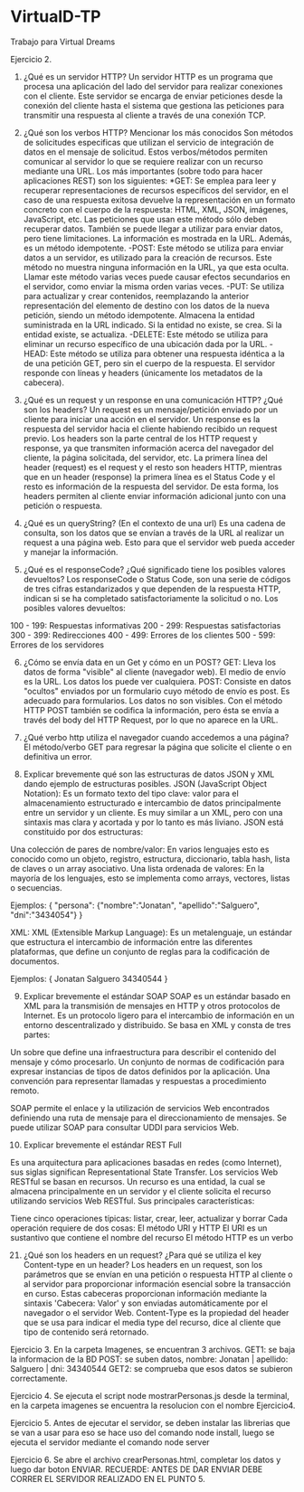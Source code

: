 # VirtualD-TP
Trabajo para Virtual Dreams

Ejercicio 2.
1.	¿Qué es un servidor HTTP? 
Un servidor HTTP es un programa que procesa una aplicación del lado del servidor para realizar conexiones con el cliente. Este servidor se encarga de enviar peticiones desde la  conexión del cliente hasta el sistema que gestiona las peticiones para transmitir una respuesta al cliente a través de una conexión TCP.

2.	¿Qué son los verbos HTTP? Mencionar los más conocidos
Son métodos de solicitudes especificas que utilizan el servicio de integración de datos en el mensaje de solicitud. Estos verbos/métodos permiten comunicar al servidor lo que se requiere realizar con un recurso mediante una URL. Los más importantes (sobre todo para hacer aplicaciones REST) son los siguientes:
*GET: Se emplea para leer y recuperar representaciones de recursos específicos del servidor, en el caso de una respuesta exitosa devuelve la representación en un formato concreto con el cuerpo de la respuesta: HTML, XML, JSON, imágenes, JavaScript, etc. Las peticiones que usan este método sólo deben recuperar datos. También se puede llegar a utilizar para enviar datos, pero tiene limitaciones. La información es mostrada en la URL. Además, es un método idempotente.
-POST: Este método se utiliza para enviar datos a un servidor, es utilizado para la creación de recursos. Este método no muestra ninguna información en la URL, ya que esta oculta. Llamar este método varias veces puede causar efectos secundarios en el servidor, como enviar la misma orden varias veces.
-PUT: Se utiliza para actualizar y crear contenidos, reemplazando la anterior representación del elemento de destino con los datos de la nueva petición, siendo un método idempotente. Almacena la entidad suministrada en la URL indicado. Si la entidad no existe, se crea. Si la entidad existe, se actualiza.
-DELETE: Este método se utiliza para eliminar un recurso específico de una ubicación dada por la URL.
-HEAD: Este método se utiliza para obtener una respuesta idéntica a la de una petición GET, pero sin el cuerpo de la respuesta. El servidor responde con líneas y headers (únicamente los metadatos de la cabecera).

3.	¿Qué es un request y un response en una comunicación HTTP? ¿Qué son los headers? 
Un request es un mensaje/petición enviado por un cliente para iniciar una acción en el servidor.
Un response es la respuesta del servidor hacia el cliente habiendo recibido un request previo.
Los headers son la parte central de los HTTP request y response, ya que transmiten información acerca del navegador del cliente, la página solicitada, del servidor, etc. La primera línea del header (request) es el request y el resto son headers HTTP, mientras que en un header (response) la primera línea es el Status Code y el resto es información de la respuesta del servidor. De esta forma, los headers permiten al cliente enviar información adicional junto con una petición o respuesta.

4.	¿Qué es un queryString? (En el contexto de una url)
Es una cadena de consulta, son los datos que se envían a través de la URL al realizar un request a una página web. Esto para que el servidor web pueda acceder y manejar la información.

5.	¿Qué es el responseCode? ¿Qué significado tiene los posibles valores devueltos?
Los responseCode o Status Code, son una serie de códigos de tres cifras estandarizados y que dependen de la respuesta HTTP, indican si se ha completado satisfactoriamente la solicitud o no. Los posibles valores devueltos:

100 - 199: Respuestas informativas
200 - 299: Respuestas satisfactorias
300 - 399: Redirecciones
400 - 499: Errores de los clientes
500 - 599: Errores de los servidores

6.	¿Cómo se envía data en un Get y cómo en un POST? 
GET: Lleva los datos de forma "visible" al cliente (navegador web). El medio de envío es la URL. Los datos los puede ver cualquiera. 
POST: Consiste en datos "ocultos" enviados por un formulario cuyo método de envío es post. Es adecuado para formularios. Los datos no son visibles. Con el método HTTP POST también se codifica la información, pero ésta se envía a través del body del HTTP Request, por lo que no aparece en la URL.

7.	¿Qué verbo http utiliza el navegador cuando accedemos a una página?
El método/verbo GET para regresar la página que solicite el cliente o en definitiva un error.

8.	Explicar brevemente qué son las estructuras de datos JSON y XML dando ejemplo de estructuras posibles.
JSON (JavaScript Object Notation): Es un formato texto del tipo clave: valor para el almacenamiento estructurado e intercambio de datos principalmente entre un servidor y un cliente. Es muy similar a un XML, pero con una sintaxis mas clara y acortada y por lo tanto es más liviano. JSON está constituido por dos estructuras:

Una colección de pares de nombre/valor: En varios lenguajes esto es conocido como un objeto, registro, estructura, diccionario, tabla hash, lista de claves o un array asociativo.
Una lista ordenada de valores: En la mayoría de los lenguajes, esto se implementa como arrays, vectores, listas o secuencias.

Ejemplos:
    { "persona": {"nombre":"Jonatan", "apellido":"Salguero", "dni":"3434054"} }

XML:
XML (Extensible Markup Language): Es un metalenguaje, un estándar que estructura el intercambio de información entre las diferentes plataformas, que define un conjunto de reglas para la codificación de documentos.

Ejemplos:
    {<?xml version="1.0" encoding="ISO-8859-1"?>
        <dato>
            <Nombre>Jonatan</Nombre>
            <Apellido>Salguero</Apellido>
            <dni>34340544</dni>
        </dato> }

9.	Explicar brevemente el estándar SOAP
SOAP es un estándar basado en XML para la transmisión de mensajes en HTTP y otros protocolos de Internet. Es un protocolo ligero para el intercambio de información en un entorno descentralizado y distribuido. Se basa en XML y consta de tres partes:

Un sobre que define una infraestructura para describir el contenido del mensaje y cómo procesarlo.
Un conjunto de normas de codificación para expresar instancias de tipos de datos definidos por la aplicación.
Una convención para representar llamadas y respuestas a procedimiento remoto.

SOAP permite el enlace y la utilización de servicios Web encontrados definiendo una ruta de mensaje para el direccionamiento de mensajes. Se puede utilizar SOAP para consultar UDDI para servicios Web.

10.	Explicar brevemente el estándar REST Full

Es una arquitectura para aplicaciones basadas en redes (como Internet), sus siglas significan Representational State Transfer. Los servicios Web RESTful se basan en recursos. Un recurso es una entidad, la cual se almacena principalmente en un servidor y el cliente solicita el recurso utilizando servicios Web RESTful. Sus principales características:

Tiene cinco operaciones típicas: listar, crear, leer, actualizar y borrar
Cada operación requiere de dos cosas: El método URI y HTTP
El URI es un sustantivo que contiene el nombre del recurso
El método HTTP es un verbo

21.	¿Qué son los headers en un request? ¿Para qué se utiliza el key Content-type en un header?
Los headers en un request, son los parámetros que se envían en una petición o respuesta HTTP al cliente o al servidor para proporcionar información esencial sobre la transacción en curso. Estas cabeceras proporcionan información mediante la sintaxis 'Cabecera: Valor' y son enviadas automáticamente por el navegador o el servidor Web.
Content-Type es la propiedad del header que se usa para indicar el media type del recurso, dice al cliente que tipo de contenido será retornado.

Ejercicio 3.
En la carpeta Imagenes, se encuentran 3 archivos.
GET1: se baja la informacion de la BD
POST: se suben datos, nombre: Jonatan | apellido: Salguero | dni: 34340544
GET2: se comprueba que esos datos se subieron correctamente.

Ejercicio 4.
Se ejecuta el script node mostrarPersonas.js desde la terminal, en la carpeta imagenes se encuentra la resolucion con el nombre Ejercicio4.

Ejercicio 5.
Antes de ejecutar el servidor, se deben instalar las librerias que se van a usar para eso se hace uso del comando node install, luego se ejecuta el servidor mediante el comando node server

Ejercicio 6.
Se abre el archivo crearPersonas.html, completar los datos y luego dar boton ENVIAR. RECUERDE: ANTES DE DAR ENVIAR DEBE CORRER EL SERVIDOR REALIZADO EN EL PUNTO 5.

